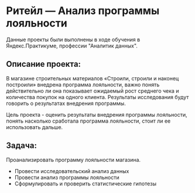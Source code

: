 # Ритейл — Анализ программы лояльности
Данные проекты были выполнены в ходе обучения в Яндекс.Практикуме, профессии "Аналитик данных".
## Описание проекта:
В магазине строительных материалов «Строили, строили и наконец построили» внедрена программа лояльности, важно понять действительно ли она показывает ожидаемый рост среднего чека и количества покупок на одного клиента. Результаты исследования будут говорить о результатах внедрения программы.

Цель проекта - оценить результаты внедрения программы лояльности, понять насколько сработала программа лояльности, стоит ли ее использовать дальше.

## Задача:

Проанализировать программу лояльности магазина.
* Провести исследовательский анализ данных
* Провести анализ программы лояльности
* Сформулировать и проверить статистические гипотезы
